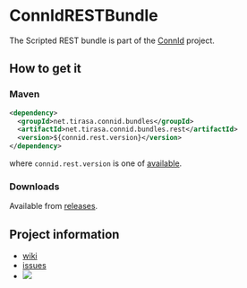 ConnIdRESTBundle
==============

The Scripted REST bundle is part of the [ConnId](http://connid.tirasa.net) project.

## How to get it

### Maven

```XML
<dependency>
  <groupId>net.tirasa.connid.bundles</groupId>
  <artifactId>net.tirasa.connid.bundles.rest</artifactId>
  <version>${connid.rest.version}</version>
</dependency>
```

where `connid.rest.version` is one of [available](http://repo1.maven.org/maven2/net/tirasa/connid/bundles/net.tirasa.connid.bundles.rest/).

### Downloads

Available from [releases](https://github.com/Tirasa/ConnIdRESTBundle/releases).

## Project information

 * [wiki](https://connid.atlassian.net/wiki/display/BASE/REST)
 * [issues](https://connid.atlassian.net/browse/REST)
 * <a href="https://travis-ci.org/Tirasa/ConnIdRESTBundle"><img src="https://api.travis-ci.org/Tirasa/ConnIdRESTBundle.png"/></a>
